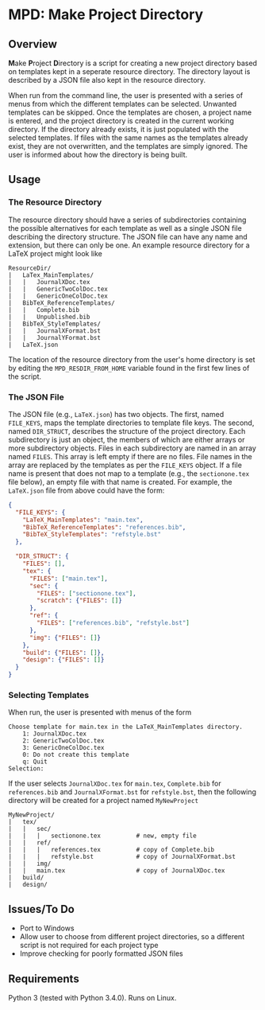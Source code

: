 # MPD: Make Project Directory

## Overview

**M**ake **P**roject **D**irectory is a script for creating a new project directory based on templates kept in a seperate resource directory. The directory layout is described by a JSON file also kept in the resource directory.

When run from the command line, the user is presented with a series of menus from which the different templates can be selected. Unwanted templates can be skipped. Once the templates are chosen, a project name is entered, and the project directory is created in the current working directory. If the directory already exists, it is just populated with the selected templates. If files with the same names as the templates already exist, they are not overwritten, and the templates are simply ignored. The user is informed about how the directory is being built.

## Usage

### The Resource Directory

The resource directory should have a series of subdirectories containing the possible alternatives for each template as well as a single JSON file describing the directory structure. The JSON file can have any name and extension, but there can only be one. An example resource directory for a LaTeX project might look like
```
ResourceDir/
|   LaTex_MainTemplates/
|   |   JournalXDoc.tex
|   |   GenericTwoColDoc.tex
|   |   GenericOneColDoc.tex
|   BibTeX_ReferenceTemplates/
|   |   Complete.bib
|   |   Unpublished.bib
|   BibTeX_StyleTemplates/
|   |   JournalXFormat.bst
|   |   JournalYFormat.bst
|   LaTeX.json
```
The location of the resource directory from the user's home directory is set by editing the `MPD_RESDIR_FROM_HOME` variable found in the first few lines of the script.

### The JSON File

The JSON file (e.g., `LaTeX.json`) has two objects. The first, named `FILE_KEYS`, maps the template directories to template file keys. The second, named `DIR_STRUCT`, describes the structure of the project directory. Each subdirectory is just an object, the members of which are either arrays or more subdirectory objects. Files in each subdirectory are named in an array named `FILES`. This array is left empty if there are no files. File names in the array are replaced by the templates as per the `FILE_KEYS` object. If a file name is present that does not map to a template (e.g., the `sectionone.tex` file below), an empty file with that name is created. For example, the `LaTeX.json` file from above could have the form:
```json
{
  "FILE_KEYS": {
    "LaTeX_MainTemplates": "main.tex",
    "BibTeX_ReferenceTemplates": "references.bib",
    "BibTeX_StyleTemplates": "refstyle.bst"
  },

  "DIR_STRUCT": {
    "FILES": [],
    "tex": {
      "FILES": ["main.tex"],
      "sec": {
        "FILES": ["sectionone.tex"],
        "scratch": {"FILES": []}
      },
      "ref": {
        "FILES": ["references.bib", "refstyle.bst"]
      },
      "img": {"FILES": []}
    },
    "build": {"FILES": []},
    "design": {"FILES": []}
  }
}
```

### Selecting Templates

When run, the user is presented with menus of the form
```
Choose template for main.tex in the LaTeX_MainTemplates directory.
    1: JournalXDoc.tex
    2: GenericTwoColDoc.tex
    3: GenericOneColDoc.tex
    0: Do not create this template
    q: Quit
Selection:
```
If the user selects `JournalXDoc.tex` for `main.tex`, `Complete.bib` for `references.bib` and `JournalXFormat.bst` for `refstyle.bst`, then the following directory will be created for a project named `MyNewProject`
```
MyNewProject/
|   tex/
|   |   sec/
|   |   |   sectionone.tex          # new, empty file
|   |   ref/
|   |   |   references.tex          # copy of Complete.bib
|   |   |   refstyle.bst            # copy of JournalXFormat.bst
|   |   img/
|   |   main.tex                    # copy of JournalXDoc.tex
|   build/
|   design/
```

## Issues/To Do
  * Port to Windows
  * Allow user to choose from different project directories, so a different script is not required for each project type
  * Improve checking for poorly formatted JSON files

## Requirements

Python 3 (tested with Python 3.4.0). Runs on Linux.
